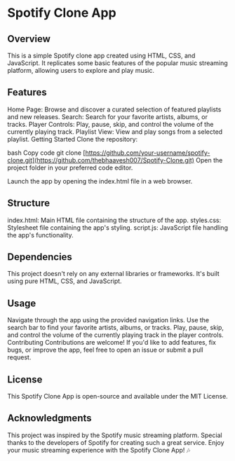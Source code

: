# Spotify Clone App
## Overview
This is a simple Spotify clone app created using HTML, CSS, and JavaScript. It replicates some basic features of the popular music streaming platform, allowing users to explore and play music.

## Features
Home Page: Browse and discover a curated selection of featured playlists and new releases.
Search: Search for your favorite artists, albums, or tracks.
Player Controls: Play, pause, skip, and control the volume of the currently playing track.
Playlist View: View and play songs from a selected playlist.
Getting Started
Clone the repository:

bash
Copy code
git clone [https://github.com/your-username/spotify-clone.git](https://github.com/thebhaavesh007/Spotify-Clone.git)
Open the project folder in your preferred code editor.

Launch the app by opening the index.html file in a web browser.

## Structure
index.html: Main HTML file containing the structure of the app.
styles.css: Stylesheet file containing the app's styling.
script.js: JavaScript file handling the app's functionality.
## Dependencies
This project doesn't rely on any external libraries or frameworks. It's built using pure HTML, CSS, and JavaScript.

## Usage
Navigate through the app using the provided navigation links.
Use the search bar to find your favorite artists, albums, or tracks.
Play, pause, skip, and control the volume of the currently playing track in the player controls.
Contributing
Contributions are welcome! If you'd like to add features, fix bugs, or improve the app, feel free to open an issue or submit a pull request.

## License
This Spotify Clone App is open-source and available under the MIT License.

## Acknowledgments
This project was inspired by the Spotify music streaming platform.
Special thanks to the developers of Spotify for creating such a great service.
Enjoy your music streaming experience with the Spotify Clone App! 🎶
